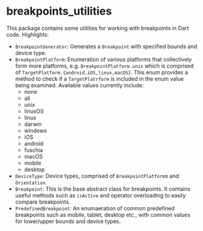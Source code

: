 # breakpoints_utilities

This package contains some utilities for working with breakpoints in Dart code. Highlights:

- `BreakpointGenerator`: Generates a `Breakpoint` with specified bounds and device type.
- `BreakpointPlatform`: Enumeration of various platforms that collectively form more platforms, e.g. `BreakpointPlatform.unix` which is comprised of `TargetPlatform.{android,iOS,linux,macOS}`. This enum provides a method to check if a `TargetPlatrform` is included in the enum value being examined. Available values currently include:
  - none
  - all
  - unix
  - linuxOS
  - linux
  - darwin
  - windows
  - iOS
  - android
  - fuschia
  - macOS
  - mobile
  - desktop
- `DeviceType`: Device types, comprised of `BreakpointPlatform`s and `Orientation`.
- `Breakpoint`: This is the base abstract class for breakpoints. It contains useful methods such as `isActive` and operator overloading to easily compare breakpoints.
- `PredefinedBreakpoint`: An enumaeration of common predefined breakpoints such as mobile, tablet, desktop etc., with common values for lower/upper bounds and device types.
